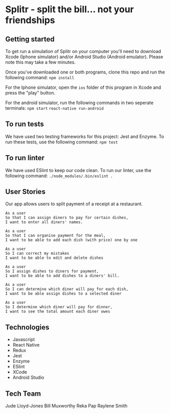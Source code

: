 # Splitr - split the bill... not your friendships

## Getting started
To get run a simulation of Splitr on your computer you'll need to download Xcode (Iphone simulator) and/or Android Studio (Android emulator). Please note this may take a few minutes.

Once you've downloaded one or both programs, clone this repo and run the following command:
`npm install`

For the Iphone simulator, open the `ios` folder of this program in Xcode and press the "play" button.

For the android simulator, run the following commands in two seperate terminals:
`npm start`
`react-native run-android`


## To run tests
We have used two testing frameworks for this project: Jest and Enzyme. To run these tests, use the following command:
`npm test`

## To run linter
We have used ESlint to keep our code clean. To run our linter, use the following command:
`./node_modules/.bin/eslint .`

## User Stories
Our app allows users to split payment of a receipt at a restaurant.

```
As a user
So that I can assign diners to pay for certain dishes,
I want to enter all diners' names.
```

```
As a user
So that I can organise payment for the meal,
I want to be able to add each dish (with price) one by one
```

```
As a user
So I can correct my mistakes
I want to be able to edit and delete dishes
```

```
As a user
So I assign dishes to diners for payment,
I want to be able to add dishes to a diners' bill.
```

```
As a user
So I can determine which diner will pay for each dish,
I want to be able assign dishes to a selected diner
```

```
As a user
So I determine which diner will pay for dinner,
I want to see the total amount each diner owes
```

## Technologies
* Javascript
* React Native
* Redux
* Jest
* Enzyme
* ESlint
* XCode
* Android Studio


## Tech Team
Jude Lloyd-Jones
Bill Muxworthy
Reka Pap
Raylene Smith

